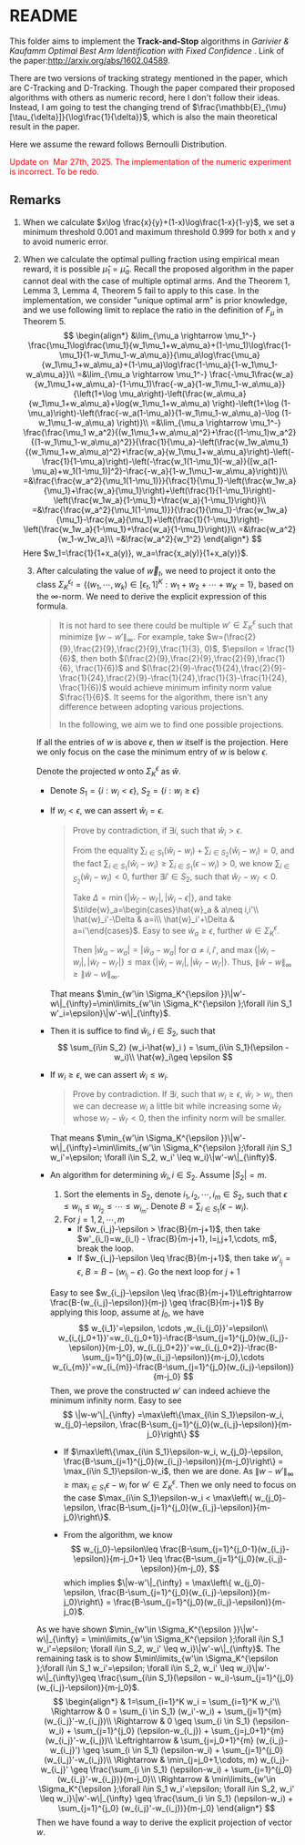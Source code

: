 # README

This folder aims to implement the **Track-and-Stop** algorithms in *Garivier \& Kaufamm Optimal Best Arm Identification with Fixed Confidence* . Link of the paper:http://arxiv.org/abs/1602.04589. 

There are two versions of tracking strategy mentioned in the paper, which are C-Tracking and D-Tracking. Though the paper compared their proposed algorithms with others as numeric record, here I don't follow their ideas. Instead, I am going to test the changing trend of $\frac{\mathbb{E}_{\mu}[\tau_{\delta}]}{\log\frac{1}{\delta}}$, which is also the main theoretical result in the paper.

Here we assume the reward follows Bernoulli Distribution.

<font color=red>Update on  Mar 27th, 2025. The implementation of the numeric experiment is incorrect. To be redo.</font>

## Remarks

1. When we calculate $x\log \frac{x}{y}+(1-x)\log\frac{1-x}{1-y}$, we set a minimum threshold 0.001 and maximum threshold 0.999 for both x and y to avoid numeric error.

2. 
   When we calculate the optimal pulling fraction using empirical mean reward, it is possible $\hat{\mu}_1=\hat{\mu}_a$. Recall the proposed algorithm in the paper cannot deal with the case of multiple optimal arms. And the Theorem 1, Lemma 3, Lemma 4, Theorem 5 fail to apply to this case. In the implementation, we consider "unique optimal arm" is prior knowledge, and we use following limit to replace the ratio in the definition of $F_{\mu}$ in Theorem 5.
   $$
   \begin{align*}
   &\lim_{\mu_a \rightarrow \mu_1^-} \frac{\mu_1\log\frac{\mu_1}{w_1\mu_1+w_a\mu_a}+(1-\mu_1)\log\frac{1-\mu_1}{1-w_1\mu_1-w_a\mu_a}}{\mu_a\log\frac{\mu_a}{w_1\mu_1+w_a\mu_a}+(1-\mu_a)\log\frac{1-\mu_a}{1-w_1\mu_1-w_a\mu_a}}\\
   =&\lim_{\mu_a \rightarrow \mu_1^-} \frac{-\mu_1\frac{w_a}{w_1\mu_1+w_a\mu_a}-(1-\mu_1)\frac{-w_a}{1-w_1\mu_1-w_a\mu_a}}{\left(1+\log \mu_a\right)-\left(\frac{w_a\mu_a}{w_1\mu_1+w_a\mu_a}+\log(w_1\mu_1+w_a\mu_a) \right)-\left(1+\log (1-\mu_a)\right)-\left(\frac{-w_a(1-\mu_a)}{1-w_1\mu_1-w_a\mu_a}-\log (1-w_1\mu_1-w_a\mu_a) \right)}\\
   =&\lim_{\mu_a \rightarrow \mu_1^-} \frac{\frac{\mu_1 w_a^2}{(w_1\mu_1+w_a\mu_a)^2}+\frac{(1-\mu_1)w_a^2}{(1-w_1\mu_1-w_a\mu_a)^2}}{\frac{1}{\mu_a}-\left(\frac{w_1w_a\mu_1}{(w_1\mu_1+w_a\mu_a)^2}+\frac{w_a}{w_1\mu_1+w_a\mu_a}\right)-\left(-\frac{1}{1-\mu_a}\right)-\left(-\frac{w_1(1-\mu_1)(-w_a)}{[w_a(1-\mu_a)+w_1(1-\mu_1)]^2}-\frac{-w_a}{1-w_1\mu_1-w_a\mu_a}\right)}\\
   =&\frac{\frac{w_a^2}{\mu_1(1-\mu_1)}}{\frac{1}{\mu_1}-\left(\frac{w_1w_a}{\mu_1}+\frac{w_a}{\mu_1}\right)+\left(\frac{1}{1-\mu_1}\right)-\left(\frac{w_1w_a}{1-\mu_1}+\frac{w_a}{1-\mu_1}\right)}\\
   =&\frac{\frac{w_a^2}{\mu_1(1-\mu_1)}}{\frac{1}{\mu_1}-\frac{w_1w_a}{\mu_1}-\frac{w_a}{\mu_1}+\left(\frac{1}{1-\mu_1}\right)-\left(\frac{w_1w_a}{1-\mu_1}+\frac{w_a}{1-\mu_1}\right)}\\
   =&\frac{w_a^2}{w_1-w_1w_a}\\
   =&\frac{w_a^2}{w_1^2}
   \end{align*}
   $$
   Here $w_1=\frac{1}{1+x_a(y)}, w_a=\frac{x_a(y)}{1+x_a(y)}$.
   
   3. After calculating the value of $\vec{w}_t$, we need to project it onto the class $\Sigma_K^{\epsilon_t}=\{(w_1,\cdots,w_k)\in [\epsilon_t, 1]^K: w_1+w_2+\cdots+w_K=1\}$, based on the $\infty$-norm. We need to derive the explicit expression of this formula.
      
      > It is not hard to see there could be multiple $w'\in \Sigma_K^{\epsilon}$ such that minimize $\|w-w'\|_{\infty}$. For example, take $w=(\frac{2}{9},\frac{2}{9},\frac{2}{9},\frac{1}{3}, 0)$, $\epsilon = \frac{1}{6}$, then both $(\frac{2}{9},\frac{2}{9},\frac{2}{9},\frac{1}{6}, \frac{1}{6})$ and $(\frac{2}{9}-\frac{1}{24},\frac{2}{9}-\frac{1}{24},\frac{2}{9}-\frac{1}{24},\frac{1}{3}-\frac{1}{24}, \frac{1}{6})$ would achieve minimum infinity norm value $\frac{1}{6}$. It seems for the algorithm, there isn't any difference between adopting various projections.
      >
      > In the following, we aim we to find one possible projections.
      
      If all the entries of $w$ is above $\epsilon$, then $w$ itself is the projection. Here we only focus on the case the minimum entry of $w$ is below $\epsilon$.
      
      Denote the projected $w$ onto $\Sigma_K^{\epsilon}$ as $\hat{w}$. 
      
      + Denote $S_1=\{i:w_i <\epsilon\}$, $S_2=\{i: w_i\geq \epsilon\}$
      
      + If $w_i < \epsilon$, we can assert $\hat{w}_i=\epsilon$.
      
        > Prove by contradiction, if $\exists i$, such that $\hat{w}_i > \epsilon$. 
        >
        > From the equality $\sum_{i\in S_1}(\hat{w}_i-w_i) + \sum_{i\in S_2}(\hat{w}_i-w_i)=0$, and the fact $\sum_{i\in S_1}(\hat{w}_i-w_i)\geq \sum_{i\in S_1}(\epsilon-w_i) > 0$, we know $\sum_{i\in S_2}(\hat{w}_i-w_i)<0$, further $\exists i'\in S_2$, such that $\hat{w}_{i'}-w_{i'}<0$.
        >
        > Take $\Delta = \min\{|\hat{w}_{i'}-w_{i'}|, |\hat{w}_i-\epsilon|\}$, and take $\tilde{w}_a=\begin{cases}\hat{w}_a & a\neq i,i'\\ \hat{w}_i'-\Delta & a=i\\ \hat{w}_i'+\Delta & a=i'\end{cases}$. Easy to see $\tilde{w}_a\geq \epsilon$, further $\tilde{w}\in \Sigma^{\epsilon}_K$.
        >
        > Then $|\tilde{w}_a-w_a|=|\hat{w}_a-w_a|$ for $a\neq i,i'$, and $\max\{|\tilde{w}_i-w_{i}|, |\tilde{w}_{i'}-w_{i'}|\}\leq \max\{|\hat{w}_i-w_{i}|, |\hat{w}_{i'}-w_{i'}|\}$. Thus, $\|\hat{w}-w\|_{\infty}\geq \|\tilde{w}-w\|_{\infty}$​.
      
        That means $\min_{w'\in \Sigma_K^{\epsilon }}\|w'-w\|_{\infty}=\min\limits_{w'\in \Sigma_K^{\epsilon };\forall i\in S_1 w'_i=\epsilon}\|w'-w\|_{\infty}$.
      
      + Then it is suffice to find $\hat{w}_i, i\in S_2$, such that
        $$
        \sum_{i\in S_2} (w_i-\hat{w}_i ) = \sum_{i\in S_1}(\epsilon - w_i)\\
        \hat{w}_i\geq \epsilon
        $$
      
      + If $w_i \geq \epsilon$, we can assert $\hat{w}_i\leq w_i$​​.
      
        > Prove by contradiction. If $\exists i$, such that $w_i\geq \epsilon$, $\hat{w}_i > w_i$, then we can decrease $w_i$ a little bit while increasing some $\hat{w}_{i'}$ whose $w_{i'}-\hat{w}_{i'}<0$, then the infinity norm will be smaller.
      
        That means $\min_{w'\in \Sigma_K^{\epsilon }}\|w'-w\|_{\infty}=\min\limits_{w'\in \Sigma_K^{\epsilon };\forall i\in S_1 w_i'=\epsilon; \forall i\in S_2, w_i' \leq w_i}\|w'-w\|_{\infty}$.
      
      + An algorithm for determining $\hat{w}_i, i\in S_2$. Assume $|S_2|=m$.
      
        1. Sort the elements in $S_2$, denote $i_1,i_2,\cdots, i_m \in S_2$, such that $\epsilon \leq w_{i_1} \leq w_{i_2}\leq \cdots\leq w_{i_m}$. Denote $B = \sum_{i\in S_1}(\epsilon - w_i)$.
        2. For $j=1,2,\cdots, m$
           + If $w_{i_j}-\epsilon  > \frac{B}{m-j+1}$, then take $w'_{i_l}=w_{i_l} - \frac{B}{m-j+1}, l=j,j+1,\cdots, m$, break the loop.
           + If $w_{i_j}-\epsilon \leq \frac{B}{m-j+1}$, then take $w'_{i_j}=\epsilon$, $B=B-(w_{i_j}-\epsilon)$. Go the next loop for $j+1$
      
        Easy to see $w_{i_j}-\epsilon \leq \frac{B}{m-j+1}\Leftrightarrow \frac{B-(w_{i_j}-\epsilon)}{m-j} \geq \frac{B}{m-j+1}$
        By applying this loop, assume at $j_0$, we have
        $$
        w_{i_1}'=\epsilon, \cdots ,w_{i_{j_0}}'=\epsilon\\
        w_{i_{j_0+1}}'=w_{i_{j_0+1}}-\frac{B-\sum_{j=1}^{j_0}(w_{i_j}-\epsilon)}{m-j_0}, w_{i_{j_0+2}}'=w_{i_{j_0+2}}-\frac{B-\sum_{j=1}^{j_0}(w_{i_j}-\epsilon)}{m-j_0},\cdots w_{i_{m}}'=w_{i_{m}}-\frac{B-\sum_{j=1}^{j_0}(w_{i_j}-\epsilon)}{m-j_0}
        $$
        Then, we prove the constructed $w'$ can indeed achieve the minimum infinity norm. Easy to see
        $$
        \|w-w'\|_{\infty} =\max\left\{\max_{i\in S_1}\epsilon-w_i, w_{j_0}-\epsilon, \frac{B-\sum_{j=1}^{j_0}(w_{i_j}-\epsilon)}{m-j_0}\right\}
        $$
      
        + If $\max\left\{\max_{i\in S_1}\epsilon-w_i, w_{j_0}-\epsilon, \frac{B-\sum_{j=1}^{j_0}(w_{i_j}-\epsilon)}{m-j_0}\right\} = \max_{i\in S_1}\epsilon-w_i$, then we are done. As $\|w-w'\|_{\infty}\geq \max_{i\in S_1}\epsilon-w_i$ for $w'\in\Sigma_K^{\epsilon}$.
          Then we only need to focus on the case $\max_{i\in S_1}\epsilon-w_i < \max\left\{ w_{j_0}-\epsilon, \frac{B-\sum_{j=1}^{j_0}(w_{i_j}-\epsilon)}{m-j_0}\right\}$.
      
        + From the algorithm, we know
          $$
          w_{j_0}-\epsilon\leq \frac{B-\sum_{j=1}^{j_0-1}(w_{i_j}-\epsilon)}{m-j_0+1} \leq \frac{B-\sum_{j=1}^{j_0}(w_{i_j}-\epsilon)}{m-j_0},
          $$
          which implies $\|w-w'\|_{\infty} = \max\left\{ w_{j_0}-\epsilon, \frac{B-\sum_{j=1}^{j_0}(w_{i_j}-\epsilon)}{m-j_0}\right\} = \frac{B-\sum_{j=1}^{j_0}(w_{i_j}-\epsilon)}{m-j_0}$. 
      
          
      
      As we have shown $\min_{w'\in \Sigma_K^{\epsilon }}\|w'-w\|_{\infty} = \min\limits_{w'\in \Sigma_K^{\epsilon };\forall i\in S_1 w_i'=\epsilon; \forall i\in S_2, w_i' \leq w_i}\|w'-w\|_{\infty}$. The remaining task is to show $\min\limits_{w'\in \Sigma_K^{\epsilon };\forall i\in S_1 w_i'=\epsilon; \forall i\in S_2, w_i' \leq w_i}\|w'-w\|_{\infty}\geq \frac{\sum_{i\in S_1}(\epsilon - w_i)-\sum_{j=1}^{j_0}(w_{i_j}-\epsilon)}{m-j_0}$.
      $$
      \begin{align*}
      & 1=\sum_{i=1}^K w_i = \sum_{i=1}^K w_i'\\
      \Rightarrow & 0 = \sum_{i \in  S_1} (w_i'-w_i) + \sum_{j=1}^{m} (w_{i_j}'-w_{i_j})\\
      \Rightarrow & 0 \geq \sum_{i \in  S_1} (\epsilon-w_i) + \sum_{j=1}^{j_0} (\epsilon-w_{i_j}) + \sum_{j=j_0+1}^{m} (w_{i_j}'-w_{i_j})\\
      \Leftrightarrow & \sum_{j=j_0+1}^{m} (w_{i_j}-w_{i_j}') \geq \sum_{i \in  S_1} (\epsilon-w_i) + \sum_{j=1}^{j_0} (w_{i_j}'-w_{i_j})\\
      \Rightarrow & \min_{j=j_0+1,\cdots, m} w_{i_j}-w_{i_j}' \geq \frac{\sum_{i \in  S_1} (\epsilon-w_i) + \sum_{j=1}^{j_0} (w_{i_j}'-w_{i_j})}{m-j_0}\\
      \Rightarrow & \min\limits_{w'\in \Sigma_K^{\epsilon };\forall i\in S_1 w_i'=\epsilon; \forall i\in S_2, w_i' \leq w_i}\|w'-w\|_{\infty} \geq \frac{\sum_{i \in  S_1} (\epsilon-w_i) + \sum_{j=1}^{j_0} (w_{i_j}'-w_{i_j})}{m-j_0}
      \end{align*}
      $$
      Then we have found a way to derive the explicit projection of vector $w$.